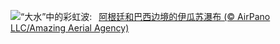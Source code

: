 ![](https://www.bing.com/th?id=OHR.IguazuRainbow_ZH-CN6524347982_UHD.jpg&w=1000)“大水”中的彩虹波:&nbsp;&ensp;[阿根廷和巴西边境的伊瓜苏瀑布 (© AirPano LLC/Amazing Aerial Agency)](https://www.bing.com/th?id=OHR.IguazuRainbow_ZH-CN6524347982_UHD.jpg)
<br><br/>
